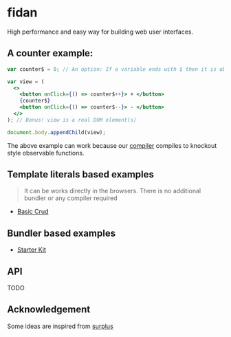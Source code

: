 # fidan

High performance and easy way for building web user interfaces.

## A counter example:

```jsx
var counter$ = 0; // An option: If a variable ends with $ then it is observable.

var view = (
  <>
    <button onClick={() => counter$++}> + </button>
    {counter$}
    <button onClick={() => counter$--}> - </button>
  </>
); // Bonus! view is a real DOM element(s)

document.body.appendChild(view);
```

The above example can work because our [compiler](./packages/babel-plugin-transform-jsx) compiles to knockout style observable functions.

## Template literals based examples

> It can be works directly in the browsers. There is no additional bundler or any compiler required

- [Basic Crud](https://codesandbox.io/s/jnj869m5zy)

## Bundler based examples

- [Starter Kit](https://github.com/ismail-codar/fidan-starter)

## API

TODO

## Acknowledgement

Some ideas are inspired from [surplus](https://github.com/adamhaile/surplus)
